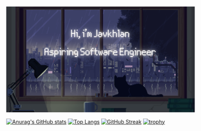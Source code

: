 [![MasterHead](https://raw.githubusercontent.com/Skitarii11/Skitarii11/main/Hi%2C%20i.png)](https://github.com/Skitarii11)


[![Anurag's GitHub stats](https://github-readme-stats.vercel.app/api?username=Skitarii11&theme=synthwave&show_icons=true)](https://github.com/anuraghazr/github-readme-stats)     [![Top Langs](https://github-readme-stats.vercel.app/api/top-langs/?username=Skitarii11&theme=synthwave&show_icons=true)](https://github.com/anuraghazra/github-readme-stats)
[![GitHub Streak](https://github-readme-streak-stats.herokuapp.com?user=Skitarii11&theme=synthwave)](https://git.io/streak-stats)
[![trophy](https://github-profile-trophy.vercel.app/?username=Skitarii11&theme=onedark)](https://github.com/ryo-ma/github-profile-trophy)
